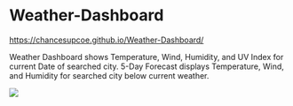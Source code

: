 # Weather-Dashboard

https://chancesupcoe.github.io/Weather-Dashboard/

Weather Dashboard shows Temperature, Wind, Humidity, and UV Index for current Date of searched city. 
5-Day Forecast displays Temperature, Wind, and Humidity for searched city below current weather.

![](./images/Weather-Dashboard.gif)
